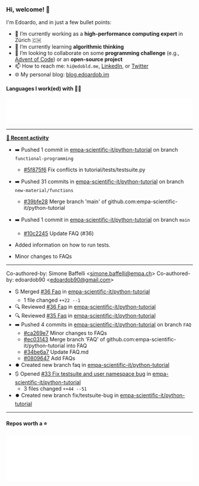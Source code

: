### Hi, welcome! 👋 

I'm Edoardo, and in just a few bullet points:

- 🔭 I’m currently working as a **high-performance computing expert** in Zürich 🇨🇭
- 🌱 I’m currently learning **algorithmic thinking**
- 👯 I’m looking to collaborate on some **programming challenge** (e.g., [Advent of Code](https://github.com/edoardob90/aoc2022)) or an **open-source project**
- 📫 How to reach me: `hi@edobld.me`, [LinkedIn](https://linkedin.com/in/edobld), or [Twitter](https://twitter.com/eadweard90)
- 🌐 My personal blog: [blog.edoardob.im](https://blog.edoardob.im)

#### Languages I work(ed) with 👨‍💻

<img src="https://github.com/edoardob90/edoardob90/blob/main/.cache/languages.svg">

---

**[📰 Recent activity](https://github.com/edoardob90)**
* ➡️ Pushed 1 commit in [empa-scientific-it/python-tutorial](https://github.com/empa-scientific-it/python-tutorial) on branch `functional-programming`
  * [#5f875f6](https://github.com/empa-scientific-it/python-tutorial/commit/5f875f6) Fix conflicts in tutorial/tests/testsuite.py
* ➡️ Pushed 31 commits in [empa-scientific-it/python-tutorial](https://github.com/empa-scientific-it/python-tutorial) on branch `new-material/functions`
  * [#39bfe28](https://github.com/empa-scientific-it/python-tutorial/commit/39bfe28) Merge branch &#39;main&#39; of github.com:empa-scientific-it/python-tutorial
* ➡️ Pushed 1 commit in [empa-scientific-it/python-tutorial](https://github.com/empa-scientific-it/python-tutorial) on branch `main`
  * [#10c2245](https://github.com/empa-scientific-it/python-tutorial/commit/10c2245) Update FAQ (#36)

* Added information on how to run tests.

* Minor changes to FAQs

---------

Co-authored-by: Simone Baffelli &lt;simone.baffelli@empa.ch&gt;
Co-authored-by: edoardob90 &lt;edoardob90@gmail.com&gt;
* 🔃 Merged [#36 Faq](https://github.com/empa-scientific-it/python-tutorial/pull/36) in [empa-scientific-it/python-tutorial](https://github.com/empa-scientific-it/python-tutorial)
  * 1 file changed `++22 --1`
* 🔍 Reviewed [#36 Faq](https://github.com/empa-scientific-it/python-tutorial/pull/36) in [empa-scientific-it/python-tutorial](https://github.com/empa-scientific-it/python-tutorial)
* 🔍 Reviewed [#35 Faq](https://github.com/empa-scientific-it/python-tutorial/pull/35) in [empa-scientific-it/python-tutorial](https://github.com/empa-scientific-it/python-tutorial)
* ➡️ Pushed 4 commits in [empa-scientific-it/python-tutorial](https://github.com/empa-scientific-it/python-tutorial) on branch `FAQ`
  * [#ca269e7](https://github.com/empa-scientific-it/python-tutorial/commit/ca269e7) Minor changes to FAQs
  * [#ec03143](https://github.com/empa-scientific-it/python-tutorial/commit/ec03143) Merge branch &#39;FAQ&#39; of github.com:empa-scientific-it/python-tutorial into FAQ
  * [#34be6a7](https://github.com/empa-scientific-it/python-tutorial/commit/34be6a7) Update FAQ.md
  * [#0809647](https://github.com/empa-scientific-it/python-tutorial/commit/0809647) Add FAQs
* ⏺️ Created new branch faq in [empa-scientific-it/python-tutorial](https://github.com/empa-scientific-it/python-tutorial)
* 🔃 Opened [#33 Fix testsuite and user namespace bug](https://github.com/empa-scientific-it/python-tutorial/pull/33) in [empa-scientific-it/python-tutorial](https://github.com/empa-scientific-it/python-tutorial)
  * 3 files changed `++44 --51`
* ⏺️ Created new branch fix/testsuite-bug in [empa-scientific-it/python-tutorial](https://github.com/empa-scientific-it/python-tutorial)


---

#### Repos worth a ⭐

<img src="https://github.com/edoardob90/edoardob90/blob/main/.cache/stars.svg">

<!--
- ⚡ Fun fact: ...
- 🤔 I’m looking for help with ...
- 💬 Ask me about ...
-->
